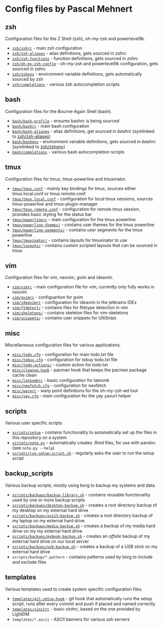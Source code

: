 # Config files by Pascal Mehnert

## zsh

Configuration files for the Z Shell (zsh), oh-my-zsh and powerlevel9k.

- [`zsh/zshrc`](zsh/zshrc) - main zsh configuration
- [`zsh/zsh-aliases`](zsh/zsh-aliases) - alias definitions, gets sourced in _zshrc_
- [`zsh/zsh-functions`](zsh/zsh-functions) - function definitions, gets sourced in _zshrc_
- [`zsh/oh-my-zsh-config`](zsh/oh-my-zsh-config) - oh-my-zsh and powerlevel9k configuration, gets sourced in _zshrc_
- [`zsh/zshenv`](zsh/zshenv) - environment variable definitions, gets automatically sourced by zsh
- [`zsh/completions`](zsh/completions) - various zsh autocompletion scripts

## bash

Configuration files for the Bourne-Again Shell (bash).

- [`bash/bash-profile`](bash/bash-profile) - ensures bashrc is being sourced
- [`bash/bashrc`](bash/bashrc) - main bash configuration
- [`bash/bash-aliases`](bash/bash-aliases) - alias definitions, get sourced in _bashrc_ (symlinked to [zsh/zsh-aliases](zsh/zsh-aliases))
- [`bash/bashenv`](bash/bashenv) - environment variable definitions, gets sourced in _bashrc_ (symlinked to [zsh/zshenv](zsh/zshenv))
- [`bash/completions`](bash/completions) - various bash autocompletion scripts

## tmux

Configuration files for tmux, tmux-powerline and tmuxinator.

- [`tmux/tmux.conf`](tmux/tmux.conf) - mainly key bindings for tmux, sources either tmux.local.conf or tmux.remote.conf
- [`tmux/tmux.local.conf`](tmux/tmux.local.conf) - configuration for local tmux sessions, sources tmux-powerline and tmux-plugin-manager
- [`tmux/tmux.remote.conf`](tmux/tmux.remote.conf) - configuration for remote tmux session, provides basic styling for the status bar
- [`tmux/powerlinerc`](tmux/powerlinerc) - main configuration for the tmux powerline
- [`tmux/powerline-themes/`](tmux/powerline-themes) - contains user themes for the tmux powerline
- [`tmux/powerline-segments/`](tmux/powerline-segments) - contains user segments for the tmux powerline
- [`tmux/tmuxinator/`](tmux/tmuxinator) - contains layouts for tmuxinator to use
- [`tmux/layouts/`](tmux/layouts) - contains custom scripted layouts that can be sourced in tmux

## vim

Configuration files for vim, neovim, gvim and ideavim.

- [`vim/vimrc`](vim/vimrc) - main configuration file for vim, currently only fully works in neovim
- [`vim/gvimrc`](vim/gvimrc) - configuartion for gvim
- [`vim/ideavimrc`](vim/ideavimrc) - configuration for ideavim in the jetbrains IDEs
- [`vim/ftdetect/`](vim/ftdetect) - contains files for filetype detection in vim
- [`vim/skeletons/`](vim/skeletons) - contains skeleton files for vim-skeletons
- [`vim/snippets/`](vim/snippets) - contains user snippets for UltiSnips

## misc

Miscellaneous configuration files for various applications.

- [`misc/todo.cfg`](misc/todo.cfg) - configuration for main todo.txt file
- [`misc/tobuy.cfg`](misc/tobuy.cfg) - configuration for tobuy todo.txt file
- [`misc/todo-actions/`](misc/todo-actions) - custom action for todo.txt
- [`misc/cleanup.hook`](misc/cleanup.hook) - pacman hook that keeps the pacman package cache clean
- [`misc/latexmkrc`](misc/latexmkrc) - basic configuration for latexmk
- [`misc/neofetch.cfg`](misc/neofetch.cfg) - configuration for neofetch
- [`misc/warprc`](misc/warprc) - warp point definitions for the oh-my-zsh wd tool
- [`misc/yay.cfg`](misc/yay.cfg) - main configuration for the yay yaourt helper

## scripts

Various user specific scripts

- [`scripts/setup`](scripts/setup) - contains functionality to automatically set up the files in this repository on a system
- [`scripts/note.py`](scripts/note.py) - automatically creates .Rmd files, for use with pandoc (see `note.py --help`)
- [`scripts/run-setup-script.sh`](scripts/run-setup-script.sh) - regularly asks the user to run the setup script

## backup\_scripts

Various backup scripts, mostly using borg to backup my systems and data.

- [`scripts/backups/backup-library.sh`](scripts/backups/backup-library.sh) - contains reusable functionality used by one or more backup scripts
- [`scripts/backups/desktop-backup.sh`](scripts/backups/desktop-backup.sh) - creates a root directory backup of my desktop on my external hard drive
- [`scripts/backups/xps13-backup.sh`](scripts/backups/xps13-backup.sh) - creates a root directory backup of my laptop on my external hard drive
- [`scripts/backups/media-backup.sh`](scripts/backups/media-backup.sh) -  creates a backup of my media hard drive on my my external hard drive
- [`scripts/backups/mybook-backup.sh`](scripts/backups/mybook-backup.sh) - creates an _offsite_ backup of my external hard drive on our local server
- [`scripts/backups/usb-backup.sh`](scripts/backups/usb-backup.sh) - creates a backup of a USB stick on my external hard drive
- `scripts/backup/*.pattern` - contains patterns used by borg to include and exclude files

## templates

Various templates used to create system specific configuration files.

- [`templates/git-setup-hook`](templates/git-setup-hook) - git hook that automatically runs the setup script, runs after every commit and push if placed and named correctly
- [`templates/xinitrc`](templates/xinitrc) - basic xinitrc, based on the one provided by LightDM
- `templates/*.ascii` - ASCII banners for various ssh servers
